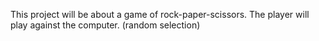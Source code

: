 This project will be about a game of rock-paper-scissors.
The player will play against the computer. (random selection)
